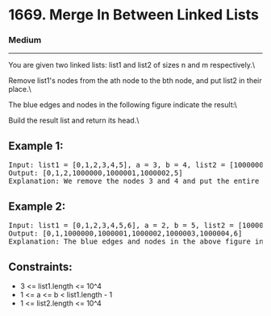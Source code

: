 # 1669. Merge In Between Linked Lists

### Medium

---

You are given two linked lists: list1 and list2 of sizes n and m respectively.\

Remove list1's nodes from the ath node to the bth node, and put list2 in their place.\

The blue edges and nodes in the following figure indicate the result:\

Build the result list and return its head.\

## Example 1:

<pre>
Input: list1 = [0,1,2,3,4,5], a = 3, b = 4, list2 = [1000000,1000001,1000002]
Output: [0,1,2,1000000,1000001,1000002,5]
Explanation: We remove the nodes 3 and 4 and put the entire list2 in their place. The blue edges and nodes in the above figure indicate the result.
</pre>

## Example 2:

<pre>
Input: list1 = [0,1,2,3,4,5,6], a = 2, b = 5, list2 = [1000000,1000001,1000002,1000003,1000004]
Output: [0,1,1000000,1000001,1000002,1000003,1000004,6]
Explanation: The blue edges and nodes in the above figure indicate the result.
</pre>

## Constraints:

- 3 <= list1.length <= 10^4
- 1 <= a <= b < list1.length - 1
- 1 <= list2.length <= 10^4
